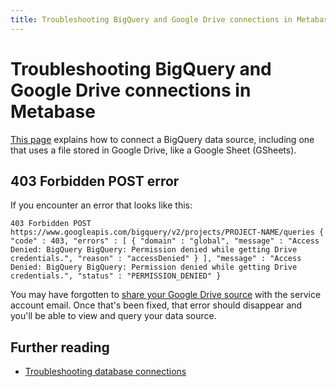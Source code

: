 ```yaml
---
title: Troubleshooting BigQuery and Google Drive connections in Metabase
---
```


# Troubleshooting BigQuery and Google Drive connections in Metabase

[This page](../databases/connections/bigquery.md) explains how to connect a BigQuery data source, including one that uses a file stored in Google Drive, like a Google Sheet (GSheets).

## 403 Forbidden POST error

If you encounter an error that looks like this:

```
403 Forbidden POST https://www.googleapis.com/bigquery/v2/projects/PROJECT-NAME/queries { "code" : 403, "errors" : [ { "domain" : "global", "message" : "Access Denied: BigQuery BigQuery: Permission denied while getting Drive credentials.", "reason" : "accessDenied" } ], "message" : "Access Denied: BigQuery BigQuery: Permission denied while getting Drive credentials.", "status" : "PERMISSION_DENIED" }
```

You may have forgotten to [share your Google Drive source](../databases/connections/bigquery.md/#share-your-google-drive-source-with-the-service-account) with the service account email. Once that's been fixed, that error should disappear and you'll be able to view and query your data source.

## Further reading

- [Troubleshooting database connections](./db-connection.md)
